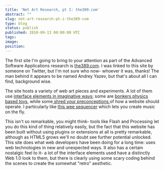 ```yaml
---
title: 'Net Art Research, pt I: the389.com'
abstract: ""
slug: net-art-research-pt-i-the389-com
type: blog
status: publish
published: 2010-09-13 00:00:00 UTC
tags: 
image: 
position: 
---
```


The first site I\'m going to bring to your attention as part of the
Advanced Software Applications research is [the389.com][1]. I was linked
to this site by someone on Twitter, but I\'m not sure who now- whoever
it was, thanks! The man behind it appears to be named Andrey Yazev, but
that\'s about all I can find, background wise.

The site hosts a variety of web art pieces and experiments. A lot of
them use [interface elements in imaginative ways][2]; some are [bonkers
physics based toys][3], while some[ shred your preconceptions ][4]of how
a website should operate. I particularly like [this wee sequencer][5]
which lets you create music on the fly.

This isn\'t so remarkable, you might think- tools like Flash and
Processing let you do this kind of thing relatively easily, but the fact
that this website has been built without using plugins or extensions at
all is pretty remarkable, although as HTML5 grows we\'ll no doubt see
further potential unlocked. This site does what web developers have been
doing for a long time: uses web technologies in new and unexpected ways.
It also has a certain nostalgic feel to it- a lot of the interface
elements used have a distinctly Web 1.0 look to them, but there is
clearly using some scary coding behind the scenes to create the somewhat
\"retro\" aesthetic.



[1]: http://the389.com/
[2]: http://the389.com/works/typeface/
[3]: http://the389.com/works/bbb/
[4]: http://the389.com/works/scrollbars/
[5]: http://the389.com/works/tenori/

